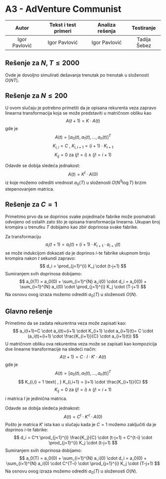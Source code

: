 # A3 - AdVenture Communist

| Autor | Tekst i test primeri | Analiza rеšenja | Testiranje |
|:-:|:-:|:-:|:-:|
| Igor Pavlović | Igor Pavlović | Igor Pavlović | Tadija Šebez |

## Rešenje za $N, T \leq 2000$

Ovde je dovoljno simulirati dešavanja trenutak po trenutak u složenosti $O(NT)$.

## Rešenje za $N\leq 200$

U ovom slučaju je potrebno primetiti da je opisana rekurenta veza zapravo linearna transformacija koja se može predstaviti u matričnom obliku kao
$$
A(t+1)=K \cdot A(t)
$$ gde je
$$
A(t) = [a_0(t), a_1(t), ..., a_n(t)]^T
$$
 $$
 K_{i,i} = C \text{  ,  } K_{i,i+1} = (i+1) \cdot K_{i+1}
 $$
 $$
 K_{ij}=0 \text{  za  } (j!=i) \wedge (j!=i+1)
 $$

Odavde se dobija sledeća jednakost:
$$
A(t)=K^t \cdot A(0)
$$
iz koje možemo odrediti vrednost $a_0(T)$ u složenosti $O(N^3\log T)$ brzim stepenovanjem matrica.


## Rešenje za $C = 1$

Primetimo prvo da se doprinos svake pojedinače fabrike može posmatrati odvojeno od ostalih zato što je opisana transformacija linearna. Ukupan broj krompira u trenutku $T$ dobijamo kao zbir doprinosa svake fabrike.

Za transformaciju
$$
a_i(t+1)=a_i(t)+(i+1) \cdot K_{i+1} \cdot  a_{i+1}(t)
$$
se može indukcijom dokazati da je doprinos $i$-te fabrike ukupnom broju krompira nakon $t$ sekundi zapravo:
$$
d_i = \prod_{j=1}^{i} K_j \cdot (t-j+1)
$$
Sumiranjem svih doprinosa dobijamo:
$$
a_0(T) = a_0(0) + \sum_{i=1}^{N} a_i(0) \cdot d_i = a_0(0) + \sum_{i=1}^{N} a_i(0) \cdot \prod_{j=1}^{i} K_j \cdot (T-j+1)
$$
Na osnovu ovog izraza možemo odrediti $a_0(T)$ u složenosti $O(N)$.

## Glavno rešenje

Primetimo da se zadata rekurentna veza može zapisati kao:
$$
a_i(t+1)=C \cdot a_i(t)+(i+1) \cdot K_{i+1} \cdot a_{i+1}(t)= C \cdot (a_i(t)+(i+1) \cdot \frac{K_{i+1}}{C} \cdot a_{i+1}(t))
$$
U matričnom obliku ova rekurentna veza može se zapisati kao kompozicija dve linearne transformacije na sledeći način:
$$
A(t+1)=C \cdot I \cdot K' \cdot A(t)
$$ gde je
$$
A(t) = [a_0(t), a_1(t), ..., a_n(t)]^T
$$
 $$
 K_{i,i} = 1 \text{  ,  } K_{i,i+1} = (i+1) \cdot \frac{K_{i+1}}{C}
 $$
 $$
 K_{ij}=0 \text{  za  } (j!=i) \wedge (j!=i+1)
 $$
 i matrica $I$ je jedinična matrica.

 Odavde se dobija sledeća jednakost:
$$
A(t)=C^t \cdot K'^{t} \cdot A(0)
$$
Pošto je matrica $K'$ ista kao u slučaju kada je $C=1$ možemo zaključiti da je doprinos $i$-te fabrike:
$$
d_i = C^t \prod_{j=1}^{i} \frac{K_j}{C} \cdot (t-j+1) = C^{t-i} \cdot \prod_{j=1}^{i} K_j \cdot (t-j+1)
$$
Sumiranjem svih doprinosa dobijamo:
$$
a_0(T) = a_0(0) + \sum_{i=1}^{N} a_i(0) \cdot d_i = a_0(0) + \sum_{i=1}^{N} a_i(0) \cdot C^{T-i} \cdot \prod_{j=1}^{i} K_j \cdot (T-j+1)
$$
Na osnovu ovog izraza možemo odrediti $a_0(T)$ u složenosti $O(N)$.
